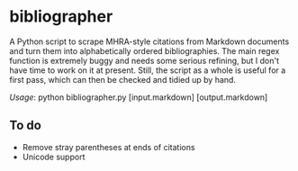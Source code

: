# bibliographer

A Python script to scrape MHRA-style citations from Markdown documents and turn them into alphabetically ordered bibliographies. The main regex function is extremely buggy and needs some serious refining, but I don't have time to work on it at present. Still, the script as a whole is useful for a first pass, which can then be checked and tidied up by hand.

*Usage*: python bibliographer.py [input.markdown] [output.markdown]

## To do

* Remove stray parentheses at ends of citations
* Unicode support
